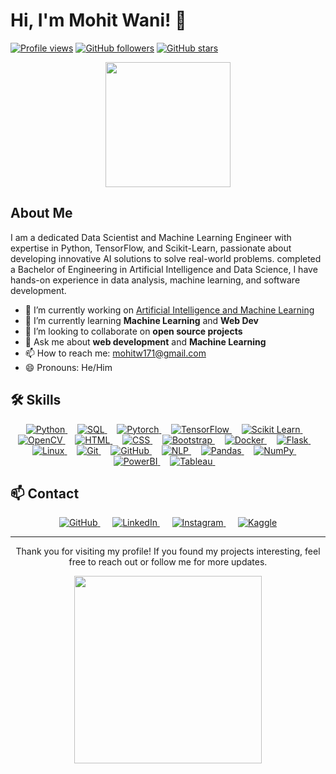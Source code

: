 # Hi, I'm Mohit Wani! 👋

[![Profile views](https://visitcount.itsvg.in/api?id=MohitWani&label=Profile%20Views&color=12&icon=5&pretty=true)](https://visitcount.itsvg.in)
[![GitHub followers](https://visitcount.itsvg.in/api?id=MohitWani&label=Follow&color=12&icon=0&pretty=true)](https://visitcount.itsvg.in)
[![GitHub stars](https://visitcount.itsvg.in/api?id=MohitWani&label=Stars&color=12&icon=9&pretty=true)](https://visitcount.itsvg.in)

<p align="center">
  <img src="https://media.giphy.com/media/v1.Y2lkPTc5MGI3NjExYnRkY2V2aWF5cHZqZGJyYnFrMmZhbmc2Z2h0c3Q4eHBkaHcxMWdxNyZlcD12MV9naWZzX3NlYXJjaCZjdD1n/bGgsc5mWoryfgKBx1u/giphy.gif" width="200">
</p>

## About Me

I am a dedicated Data Scientist and Machine Learning Engineer with expertise in Python, TensorFlow, and Scikit-Learn, passionate about developing innovative AI solutions to solve real-world problems. completed a Bachelor of Engineering in Artificial Intelligence and Data Science, I have hands-on experience in data analysis, machine learning, and software development.

- 🔭 I’m currently working on [Artificial Intelligence and Machine Learning](https://github.com/MohitWani/)
- 🌱 I’m currently learning **Machine Learning** and **Web Dev**
- 👯 I’m looking to collaborate on **open source projects**
- 💬 Ask me about **web development** and **Machine Learning**
- 📫 How to reach me: [mohitw171@gmail.com](mailto:mohitw171@gmail.com)
- 😄 Pronouns: He/Him

## 🛠️ Skills

<p align="center">
  <a href="https://www.python.org" target="_blank">
  <img src="https://img.icons8.com/color/48/000000/python.png" alt="Python"/>
  </a>&nbsp;&nbsp;&nbsp;
  <a href="https://www.w3schools.com/sql/" target="_blank">
  <img src="https://img.icons8.com/ios-filled/50/000000/sql.png" alt="SQL"/>
  </a>&nbsp;&nbsp;&nbsp;
  <a href="https://pytorch.org/" target="_blank">
  <img src="https://img.icons8.com/?size=48&id=jH4BpkMnRrU5&format=png&color=000000" alt="Pytorch"/>
  </a>&nbsp;&nbsp;&nbsp;
  <a href="https://www.tensorflow.org/" target="_blank">
  <img src="https://img.icons8.com/color/48/000000/tensorflow.png" alt="TensorFlow"/>
  </a>&nbsp;&nbsp;&nbsp;
  <a href="https://scikit-learn.org/" target="_blank">
  <img src="https://img.icons8.com/color/48/000000/scikit-learn.png" alt="Scikit Learn"/>
  </a>&nbsp;&nbsp;&nbsp;
  <a href="https://opencv.org/" target="_blank">
  <img src="https://img.icons8.com/color/48/000000/opencv.png" alt="OpenCV"/>
  </a>&nbsp;&nbsp;&nbsp;
  <a href="https://developer.mozilla.org/en-US/docs/Web/HTML" target="_blank">
  <img src="https://img.icons8.com/color/48/000000/html-5.png" alt="HTML"/>
  </a>&nbsp;&nbsp;&nbsp;
  <a href="https://developer.mozilla.org/en-US/docs/Web/CSS" target="_blank">
  <img src="https://img.icons8.com/color/48/000000/css3.png" alt="CSS"/>
  </a>&nbsp;&nbsp;&nbsp;
  <a href="https://getbootstrap.com/" target="_blank">
  <img src="https://img.icons8.com/color/48/000000/bootstrap.png" alt="Bootstrap"/>
  </a>&nbsp;&nbsp;&nbsp;
  <a href="https://www.docker.com/" target="_blank">
  <img src="https://img.icons8.com/color/48/000000/docker.png" alt="Docker"/>
  </a>&nbsp;&nbsp;&nbsp;
  <a href="https://flask.palletsprojects.com/" target="_blank">
  <img src="https://img.icons8.com/?size=48&id=hCWb1IvpcBZ0&format=png&color=000000" alt="Flask"/>
  </a>&nbsp;&nbsp;&nbsp;
  <a href="https://www.linux.org/" target="_blank">
  <img src="https://img.icons8.com/color/48/000000/linux.png" alt="Linux"/>
  </a>&nbsp;&nbsp;&nbsp;
  <a href="https://git-scm.com/" target="_blank">
  <img src="https://img.icons8.com/color/48/000000/git.png" alt="Git"/>
  </a>&nbsp;&nbsp;&nbsp;
  <a href="https://github.com/" target="_blank">
  <img src="https://img.icons8.com/fluent/48/000000/github.png" alt="GitHub"/>
  </a>&nbsp;&nbsp;&nbsp;
  <a href="https://en.wikipedia.org/wiki/Natural_language_processing" target="_blank">
  <img src="https://img.icons8.com/ios-filled/50/000000/natural-language-processing.png" alt="NLP"/>
  </a>&nbsp;&nbsp;&nbsp;
  <a href="https://pandas.pydata.org/" target="_blank">
  <img src="https://img.icons8.com/?size=48&id=xSkewUSqtErH&format=png&color=000000" alt="Pandas"/>
  </a>&nbsp;&nbsp;&nbsp;
  <a href="https://www.python.org" target="_blank">
  <img src="https://img.icons8.com/?size=48&id=aR9CXyMagKIS&format=png&color=000000" alt="NumPy"/>
  </a>&nbsp;&nbsp;&nbsp;
  <a href="https://powerbi.microsoft.com/" target="_blank">
  <img src="https://img.icons8.com/color/48/000000/power-bi.png" alt="PowerBI"/>
  </a>&nbsp;&nbsp;&nbsp;
  <a href="https://www.tableau.com/" target="_blank">
  <img src="https://img.icons8.com/color/48/000000/tableau-software.png" alt="Tableau"/>
  </a>&nbsp;&nbsp;&nbsp;
</p>


## 📫 Contact

<p align="center">
  <a href="https://github.com/MohitWani" target="_blank">
    <img src="https://img.icons8.com/fluent/48/000000/github.png" alt="GitHub"/>
  </a>&nbsp;&nbsp;&nbsp;&nbsp;
  <a href="https://www.linkedin.com/in/mohit-wani-6310711a0/" target="_blank">
    <img src="https://img.icons8.com/fluent/48/000000/linkedin.png" alt="LinkedIn"/>
  </a>&nbsp;&nbsp;&nbsp;&nbsp;
  <a href="https://www.instagram.com/mohit_wani_72/" target="_blank">
    <img src="https://img.icons8.com/fluent/48/000000/instagram-new.png" alt="Instagram"/>
  </a>&nbsp;&nbsp;&nbsp;&nbsp;
  <a href="https://www.kaggle.com/mohitwani" target="_blank">
    <img src="https://img.icons8.com/windows/48/000000/kaggle.png" alt="Kaggle"/>
  </a>
</p>

----

<p align="center">
  Thank you for visiting my profile! If you found my projects interesting, feel free to reach out or follow me for more updates.
</p>

<p align="center">
  <img src="https://media.giphy.com/media/Q7LHmoFwVP6Yc1swZs/giphy.gif" width="300">
</p>
